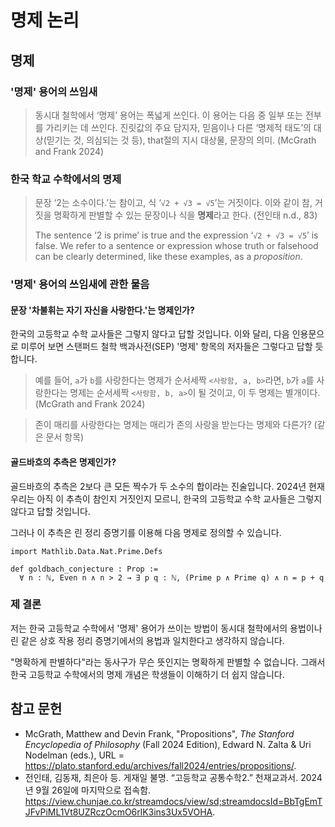 # 명제 논리

## 명제

### '명제' 용어의 쓰임새

> 동시대 철학에서 ‘명제’ 용어는 폭넓게 쓰인다. 이 용어는 다음 중 일부 또는 전부를 가리키는 데 쓰인다. 진릿값의 주요 담지자, 믿음이나 다른 ‘명제적 태도’의 대상(믿기는 것, 의심되는 것 등), that절의 지시 대상물, 문장의 의미. (McGrath and Frank 2024)

### 한국 학교 수학에서의 명제

> 문장 ‘2는 소수이다.’는 참이고, 식 ‘`√2 + √3 = √5`’는 거짓이다. 이와 같이 참,
> 거짓을 명확하게 판별할 수 있는 문장이나 식을 **명제**라고 한다. (전인태 n.d.,
> 83)
>
> The sentence ‘2 is prime’ is true and the expression ‘`√2 + √3 = √5`’ is
> false. We refer to a sentence or expression whose truth or falsehood can be
> clearly determined, like these examples, as a *proposition*.

### '명제' 용어의 쓰임새에 관한 물음

#### 문장 '차불휘는 자기 자신을 사랑한다.'는 명제인가?

한국의 고등학교 수학 교사들은 그렇지 않다고 답할 것입니다. 이와 달리, 다음 인용문으로 미루어 보면 스탠퍼드 철학 백과사전(SEP) '명제' 항목의 저자들은 그렇다고 답할 듯합니다.


> 예를 들어, `a`가 `b`를 사랑한다는 명제가 순서세짝 `<사랑함, a, b>`라면, `b`가 `a`를 사랑한다는 명제는 순서세짝 `<사랑함, b, a>`이 될 것이고, 이 두 명제는 별개이다. (McGrath and Frank 2024)

> 존이 매리를 사랑한다는 명제는 매리가 존의 사랑을 받는다는 명제와 다른가? (같은 문서 항목)

#### 골드바흐의 추측은 명제인가?

골드바흐의 추측은 2보다 큰 모든 짝수가 두 소수의 합이라는 진술입니다. 2024년 현재 우리는 아직 이 추측이 참인지 거짓인지 모르니, 한국의 고등학교 수학 교사들은 그렇지 않다고 답할 것입니다.

그러나 이 추측은 린 정리 증명기를 이용해 다음 명제로 정의할 수 있습니다.

```lean
import Mathlib.Data.Nat.Prime.Defs

def goldbach_conjecture : Prop :=
  ∀ n : ℕ, Even n ∧ n > 2 → ∃ p q : ℕ, (Prime p ∧ Prime q) ∧ n = p + q
```

### 제 결론

저는 한국 고등학교 수학에서 '명제' 용어가 쓰이는 방법이 동시대 철학에서의 용법이나 린 같은 상호 작용 정리 증명기에서의 용법과 일치한다고 생각하지 않습니다.

"명확하게 판별하다"라는 동사구가 무슨 뜻인지는 명확하게 판별할 수 없습니다. 그래서 한국 고등학교 수학에서의 명제 개념은 학생들이 이해하기 더 쉽지 않습니다.

## 참고 문헌

* McGrath, Matthew and Devin Frank, "Propositions", *The Stanford Encyclopedia
of Philosophy* (Fall 2024 Edition), Edward N. Zalta & Uri Nodelman (eds.), URL
= <https://plato.stanford.edu/archives/fall2024/entries/propositions/>.
* 전인태, 김동재, 최은아 등. 게재일 불명. “고등학교 공통수학2.” 천재교과서. 2024년 9월 26일에
마지막으로 접속함.
<https://view.chunjae.co.kr/streamdocs/view/sd;streamdocsId=BbTgEmTJFvPiML1Vt8UZRczOcmO6rlK3ins3Ux5VOHA>.
